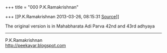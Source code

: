 +++
title = "000 P.K.Ramakrishnan"

+++
[[P.K.Ramakrishnan	2013-03-26, 08:15:31 [Source](https://groups.google.com/g/samskrita/c/1pCl2-aBi6Y)]]



  

The original version is in Mahabharata Adi Parva 42nd and 43rd adhyaya  

-----------------------------------  
P.K.Ramakrishnan  
<http://peekayar.blogspot.com>

